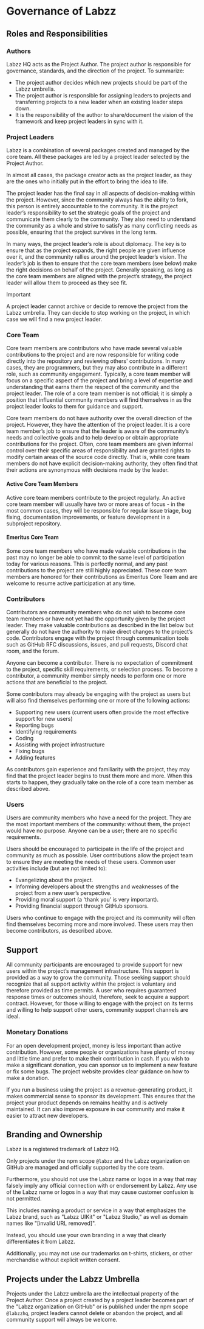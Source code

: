 # Governance of Labzz

## Roles and Responsibilities

### Authors

Labzz HQ acts as the Project Author. The project author is responsible for governance, standards, and the direction of the project. To summarize:

- The project author decides which new projects should be part of the Labzz umbrella.
- The project author is responsible for assigning leaders to projects and transferring projects to a new leader when an existing leader steps down.
- It is the responsibility of the author to share/document the vision of the framework and keep project leaders in sync with it.

### Project Leaders

Labzz is a combination of several packages created and managed by the core team. All these packages are led by a project leader selected by the Project Author.

In almost all cases, the package creator acts as the project leader, as they are the ones who initially put in the effort to bring the idea to life.

The project leader has the final say in all aspects of decision-making within the project. However, since the community always has the ability to fork, this person is entirely accountable to the community. It is the project leader’s responsibility to set the strategic goals of the project and communicate them clearly to the community. They also need to understand the community as a whole and strive to satisfy as many conflicting needs as possible, ensuring that the project survives in the long term.

In many ways, the project leader’s role is about diplomacy. The key is to ensure that as the project expands, the right people are given influence over it, and the community rallies around the project leader’s vision. The leader’s job is then to ensure that the core team members (see below) make the right decisions on behalf of the project. Generally speaking, as long as the core team members are aligned with the project’s strategy, the project leader will allow them to proceed as they see fit.

> [!IMPORTANT]
> A project leader cannot archive or decide to remove the project from the Labzz umbrella. They can decide to stop working on the project, in which case we will find a new project leader.

### Core Team

Core team members are contributors who have made several valuable contributions to the project and are now responsible for writing code directly into the repository and reviewing others' contributions. In many cases, they are programmers, but they may also contribute in a different role, such as community engagement. Typically, a core team member will focus on a specific aspect of the project and bring a level of expertise and understanding that earns them the respect of the community and the project leader. The role of a core team member is not official; it is simply a position that influential community members will find themselves in as the project leader looks to them for guidance and support.

Core team members do not have authority over the overall direction of the project. However, they have the attention of the project leader. It is a core team member’s job to ensure that the leader is aware of the community’s needs and collective goals and to help develop or obtain appropriate contributions for the project. Often, core team members are given informal control over their specific areas of responsibility and are granted rights to modify certain areas of the source code directly. That is, while core team members do not have explicit decision-making authority, they often find that their actions are synonymous with decisions made by the leader.

#### Active Core Team Members

Active core team members contribute to the project regularly. An active core team member will usually have two or more areas of focus - in the most common cases, they will be responsible for regular issue triage, bug fixing, documentation improvements, or feature development in a subproject repository.

#### Emeritus Core Team

Some core team members who have made valuable contributions in the past may no longer be able to commit to the same level of participation today for various reasons. This is perfectly normal, and any past contributions to the project are still highly appreciated. These core team members are honored for their contributions as Emeritus Core Team and are welcome to resume active participation at any time.

### Contributors

Contributors are community members who do not wish to become core team members or have not yet had the opportunity given by the project leader. They make valuable contributions as described in the list below but generally do not have the authority to make direct changes to the project’s code. Contributors engage with the project through communication tools such as GitHub RFC discussions, issues, and pull requests, Discord chat room, and the forum.

Anyone can become a contributor. There is no expectation of commitment to the project, specific skill requirements, or selection process. To become a contributor, a community member simply needs to perform one or more actions that are beneficial to the project.

Some contributors may already be engaging with the project as users but will also find themselves performing one or more of the following actions:

- Supporting new users (current users often provide the most effective support for new users)
- Reporting bugs
- Identifying requirements
- Coding
- Assisting with project infrastructure
- Fixing bugs
- Adding features

As contributors gain experience and familiarity with the project, they may find that the project leader begins to trust them more and more. When this starts to happen, they gradually take on the role of a core team member as described above.

### Users

Users are community members who have a need for the project. They are the most important members of the community: without them, the project would have no purpose. Anyone can be a user; there are no specific requirements.

Users should be encouraged to participate in the life of the project and community as much as possible. User contributions allow the project team to ensure they are meeting the needs of these users. Common user activities include (but are not limited to):

- Evangelizing about the project.
- Informing developers about the strengths and weaknesses of the project from a new user’s perspective.
- Providing moral support (a 'thank you' is very important).
- Providing financial support through GitHub sponsors.

Users who continue to engage with the project and its community will often find themselves becoming more and more involved. These users may then become contributors, as described above.

## Support

All community participants are encouraged to provide support for new users within the project’s management infrastructure. This support is provided as a way to grow the community. Those seeking support should recognize that all support activity within the project is voluntary and therefore provided as time permits. A user who requires guaranteed response times or outcomes should, therefore, seek to acquire a support contract. However, for those willing to engage with the project on its terms and willing to help support other users, community support channels are ideal.

### Monetary Donations

For an open development project, money is less important than active contribution. However, some people or organizations have plenty of money and little time and prefer to make their contribution in cash. If you wish to make a significant donation, you can sponsor us to implement a new feature or fix some bugs. The project website provides clear guidance on how to make a donation.

If you run a business using the project as a revenue-generating product, it makes commercial sense to sponsor its development. This ensures that the project your product depends on remains healthy and is actively maintained. It can also improve exposure in our community and make it easier to attract new developers.

## Branding and Ownership

Labzz is a registered trademark of Labzz HQ.

Only projects under the npm scope `@labzz` and the Labzz organization on GitHub are managed and officially supported by the core team.

Furthermore, you should not use the Labzz name or logos in a way that may falsely imply any official connection with or endorsement by Labzz. Any use of the Labzz name or logos in a way that may cause customer confusion is not permitted.

This includes naming a product or service in a way that emphasizes the Labzz brand, such as "Labzz UIKit" or "Labzz Studio," as well as domain names like "[invalid URL removed]".

Instead, you should use your own branding in a way that clearly differentiates it from Labzz.

Additionally, you may not use our trademarks on t-shirts, stickers, or other merchandise without explicit written consent.

## Projects under the Labzz Umbrella

Projects under the Labzz umbrella are the intellectual property of the Project Author. Once a project created by a project leader becomes part of the "Labzz organization on GitHub" or is published under the npm scope `@labzzhq`, project leaders cannot delete or abandon the project, and all community support will always be welcome.
